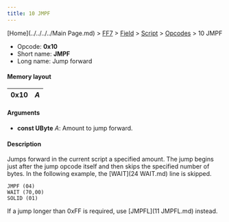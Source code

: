 ```yaml
---
title: 10 JMPF
---
```


[Home](../../../../Main Page.md) > [FF7](../../../../FF7.md) > [Field](../../../Field.md) > [Script](../../Script.md) > [Opcodes](../Opcodes.md) > 10 JMPF

-   Opcode: **0x10**
-   Short name: **JMPF**
-   Long name: Jump forward

#### Memory layout

| 0x10 | *A* |
|------|-----|

#### Arguments

-   **const UByte** *A*: Amount to jump forward.

#### Description

Jumps forward in the current script a specified amount. The jump begins just after the jump opcode itself and then skips the specified number of bytes. In the following example, the [WAIT](24 WAIT.md) line is skipped.

    JMPF (04)
    WAIT (70,00)
    SOLID (01)

If a jump longer than 0xFF is required, use [JMPFL](11 JMPFL.md) instead.

